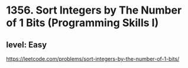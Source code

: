 # 1356. Sort Integers by The Number of 1 Bits (Programming Skills I)
## level: Easy

https://leetcode.com/problems/sort-integers-by-the-number-of-1-bits/
